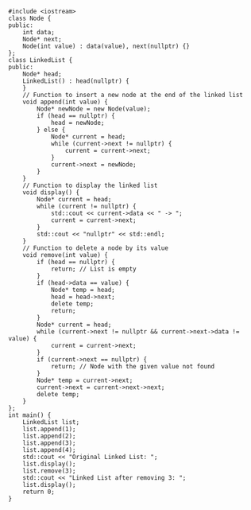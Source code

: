 	#include <iostream>
	class Node {
	public:
	    int data;
	    Node* next;
	    Node(int value) : data(value), next(nullptr) {}
	};
	class LinkedList {
	public:
	    Node* head;
	    LinkedList() : head(nullptr) {
	    }
	    // Function to insert a new node at the end of the linked list
	    void append(int value) {
	        Node* newNode = new Node(value);
	        if (head == nullptr) {
	            head = newNode;
	        } else {
	            Node* current = head;
	            while (current->next != nullptr) {
	                current = current->next;
	            }
	            current->next = newNode;
	        }
	    }
	    // Function to display the linked list
	    void display() {
	        Node* current = head;
	        while (current != nullptr) {
	            std::cout << current->data << " -> ";
	            current = current->next;
	        }
	        std::cout << "nullptr" << std::endl;
	    }
	    // Function to delete a node by its value
	    void remove(int value) {
	        if (head == nullptr) {
	            return; // List is empty
	        }
	        if (head->data == value) {
	            Node* temp = head;
	            head = head->next;
	            delete temp;
	            return;
	        }
	        Node* current = head;
	        while (current->next != nullptr && current->next->data != value) {
	            current = current->next;
	        }
	        if (current->next == nullptr) {
	            return; // Node with the given value not found
	        }
	        Node* temp = current->next;
	        current->next = current->next->next;
	        delete temp;
	    }
	};
	int main() {
	    LinkedList list;
	    list.append(1);
	    list.append(2);
	    list.append(3);
	    list.append(4);
	    std::cout << "Original Linked List: ";
	    list.display();
	    list.remove(3);
	    std::cout << "Linked List after removing 3: ";
	    list.display();
	    return 0;
	}
